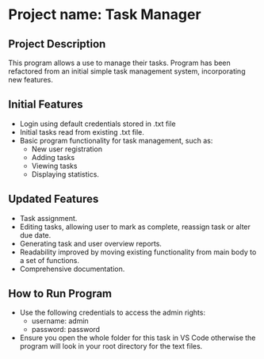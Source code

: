 # Project name: Task Manager

## Project Description
This program allows a use to manage their tasks.
Program has been refactored from an initial simple task management system, incorporating new features.

## Initial Features
* Login using default credentials stored in .txt file
* Initial tasks read from existing .txt file.
* Basic program functionality for task management, such as:
    * New user registration
    * Adding tasks
    * Viewing tasks
    * Displaying statistics.

## Updated Features
* Task assignment.
* Editing tasks, allowing user to mark as complete, reassign task or alter due date.
* Generating task and user overview reports.
* Readability improved by moving existing functionality from main body to a set of functions.
* Comprehensive documentation.


## How to Run Program
* Use the following credentials to access the admin rights: 
    * username: admin
    * password: password
* Ensure you open the whole folder for this task in VS Code otherwise the program will look in your root directory for the text files.